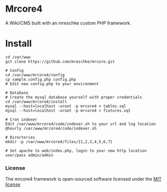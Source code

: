 # Mrcore4
A Wiki/CMS built with an mreschke custom PHP framework.


# Install

	cd /var/www
	git clone https://github.com/mreschke/mrcore.git

	# Config
	cd /var/www/mrcore4/config
	cp sample.config.php config.php
	# Edit new config.php to your environment

	# Database
	# Create the mysql database yourself with proper credentials
	cd /var/www/mrcore4/install
	mysql --host=localhost -uroot -p mrcore4 < tables.sql
	mysql --host=localhost -uroot -p mrcore4 < fixtures.sql

	# Cron indexer
	Edit /var/www/mrcore4/code/indexer.sh to your url and log location
	@hourly /var/www/mrcore4/code/indexer.sh

	# Directories
	mkdir -p /var/www/mrcore4/files/{1,2,3,4,5,6,7}

	# Set apache to web/index.php, login to your new http location
	user/pass admin/admin



### License

The mrcore4 framework is open-sourced software licensed under the [MIT license](http://opensource.org/licenses/MIT)
